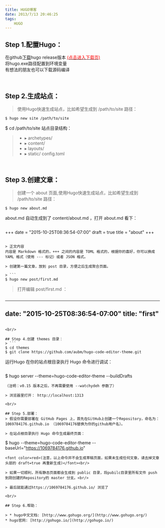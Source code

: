 ```yaml
---
title: HUGO博客
date: 2013/7/13 20:46:25
tags:
    HUGO
---
```


## Step 1.配置Hugo：
> 
在github[下载](https://github.com/gohugoio/hugo/releases)hugo release版本  [<font color=red>(点击进入下载页)</font>](https://github.com/gohugoio/hugo/releases)<br/>
将hugo.exe路径配置到环境变量<br/>
有想法的朋友也可以下载源码编译

<br/>

## Step 2.生成站点：
> 使用Hugo快速生成站点，比如希望生成到 /path/to/site 路径：
```
$ hugo new site /path/to/site
```
$ cd /path/to/site
站点目录结构：

>  * ▸ archetypes/
>  * ▸ content/
>  * ▸ layouts/
>  * ▸ static/
>    config.toml

<br/>

## Step 3.创建文章：
> 创建一个 about 页面,使用Hugo快速生成站点，比如希望生成到 /path/to/site 路径：
```
$ hugo new about.md
```
about.md 自动生成到了 content/about.md ，打开 about.md 看下：

> ```
+++
date = "2015-10-25T08:36:54-07:00"
draft = true
title = "about"
+++
```

> 正文内容
内容是 Markdown 格式的，+++ 之间的内容是 TOML 格式的，根据你的喜好，你可以换成 YAML 格式（使用 --- 标记）或者 JSON 格式。

> 创建第一篇文章，放到 post 目录，方便之后生成聚合页面。

> ```
$ hugo new post/first.md
```

> 打开编辑 post/first.md ：

> ```
---
date: "2015-10-25T08:36:54-07:00"
title: "first"
---
```

<br/>

## Step 4.创建 themes 目录：
> ```
$ cd themes
$ git clone https://github.com/aubm/hugo-code-editor-theme.git
```
运行Hugo
在你的站点根目录执行 Hugo 命令进行调试：

> ```
$ hugo server --theme=hugo-code-editor-theme --buildDrafts
```
（注明：v0.15 版本之后，不再需要使用 --watchydeh 参数了）

> 浏览器里打开： http://localhost:1313

<br/>

## Step 5.部署：
> 假设你需要部署在 GitHub Pages 上，首先在GitHub上创建一个Repository，命名为：1069784176.github.io （1069784176替换为你的github用户名）。

> 在站点根目录执行 Hugo 命令生成最终页面：
```
$ hugo --theme=hugo-code-editor-theme --baseUrl="https://1069784176.github.io"
```
<font color=red>(注意，以上命令并不会生成草稿页面，如果未生成任何文章，请去掉文章头部的 draft=true 再重新生成)</font><br/> 

> 如果一切顺利，所有静态页面都会生成到 public 目录，将pubilc目录里所有文件 push 到刚创建的Repository的 master 分支。<br/>

> 最后就能通过https://1069784176.github.io/ 浏览了

<br/>

## Step 6.帮助：

> * hugo中文文档: [http://www.gohugo.org/](http://www.gohugo.org/)
* hugo官网: [http://gohugo.io/](http://gohugo.io/)


